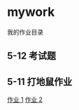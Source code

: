 # mywork

我的作业目录

## 5-12 考试题

## 5-11 打地鼠作业

[作业 1](http://jianshu.com)
[作业 2](http://jianshu.com)
